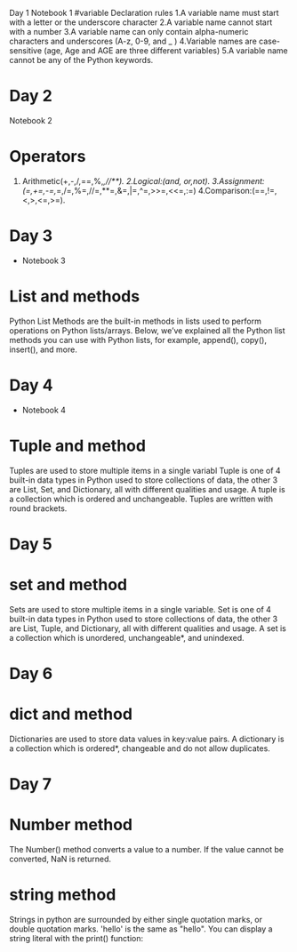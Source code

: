 Day 1
Notebook 1
#variable Declaration rules
1.A variable name must start with a letter or the underscore character
2.A variable name cannot start with a number
3.A variable name can only contain alpha-numeric characters and underscores (A-z, 0-9, and _ )
4.Variable names are case-sensitive (age, Age and AGE are three different variables)
5.A variable name cannot be any of the Python keywords.
# Day 2
Notebook 2
# Operators
1. Arithmetic(+,-,/,==,%,*,//**).
2.Logical:(and, or,not).
3.Assignment:(=,+=,-=,*=,/=,%=,//=,**=,&=,|=,^=,>>=,<<=,:=)
4.Comparison:(==,!=,<,>,<=,>=).
# Day 3
* Notebook 3
# List and methods 
Python List Methods are the built-in methods in lists used to perform operations on Python lists/arrays.
Below, we’ve explained all the Python list methods you can use with Python lists, for example, append(), copy(), insert(), and more.
# Day 4  
* Notebook 4
# Tuple and method
Tuples are used to store multiple items in a single variabl
Tuple is one of 4 built-in data types in Python used to store collections of data, the other 3 are List, Set, and Dictionary, all with different qualities and usage.
A tuple is a collection which is ordered and unchangeable.
Tuples are written with round brackets.
# Day 5
# set and method 
Sets are used to store multiple items in a single variable.
Set is one of 4 built-in data types in Python used to store collections of data, the other 3 are List, Tuple, and Dictionary, all with different qualities and usage.
A set is a collection which is unordered, unchangeable*, and unindexed.
# Day 6
# dict and method
Dictionaries are used to store data values in key:value pairs.
A dictionary is a collection which is ordered*, changeable and do not allow duplicates.
# Day 7
# Number method
The Number() method converts a value to a number.
If the value cannot be converted, NaN is returned.
# string method
Strings in python are surrounded by either single quotation marks, or double quotation marks.
'hello' is the same as "hello".
You can display a string literal with the print() function:




